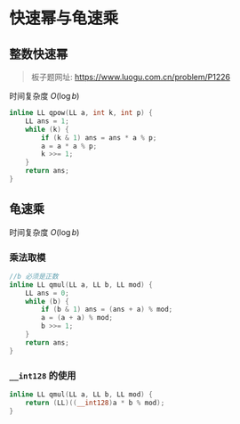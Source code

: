 # 快速幂与龟速乘

## 整数快速幂

> 板子题网址: https://www.luogu.com.cn/problem/P1226

时间复杂度 $O(\log b)$

```cpp
inline LL qpow(LL a, int k, int p) {
    LL ans = 1;
    while (k) {
        if (k & 1) ans = ans * a % p;
        a = a * a % p;
        k >>= 1;
    }
    return ans;
}
```

## 龟速乘

时间复杂度 $O(\log b)$

### 乘法取模

```cpp
//b 必须是正数
inline LL qmul(LL a, LL b, LL mod) {
    LL ans = 0;
    while (b) {
        if (b & 1) ans = (ans + a) % mod;
        a = (a + a) % mod;
        b >>= 1;
    }
    return ans;
}
```

### `__int128` 的使用

```cpp
inline LL qmul(LL a, LL b, LL mod) {
    return (LL)((__int128)a * b % mod);
}
```
